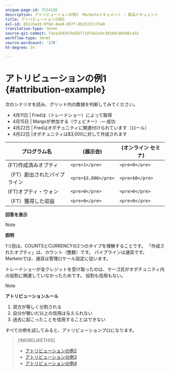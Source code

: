 ```yaml
---
unique-page-id: 7514126
description: アトリビューションの例1 -Marketoドキュメント — 製品ドキュメント
title: アトリビューションの例1
exl-id: 851cbad3-0f6d-4ea0-857f-8b15337c7540
translation-type: tm+mt
source-git-commit: 72e1d29347bd5b77107da1e9c30169cb6490c432
workflow-type: tm+mt
source-wordcount: '170'
ht-degree: 5%

---
```


# アトリビューションの例1 {#attribution-example}

次のシナリオを読み、グリッド内の数値を判断してみてください。

* 4月11日 | Fredは（トレードショー）によって取得
* 4月15日 | Margoが参加する（ウェビナー） — 成功
* 4月22日 | Fredはオポチュニティに関連付けられています（ロール）
* 4月22日 |オポチュニティは$3,000に対して作成されます

| プログラム名 | (展示会) | (オンライン セミナ) |
|---|---|---|
| (FT)作成済みオプティ | `<pre>1</pre>` | `<pre>0</pre>` |
| （FT）創出されたパイプライン | `<pre>$3,000</pre>` | `<pre>$0</pre>` |
| (FT)オプティ・ウォン | `<pre>0</pre>` | `<pre>0</pre>` |
| （FT）獲得した収益 | `<pre>0</pre>` | `<pre>0</pre>` |

**回答を表示**

>[!NOTE]
>
>**説明**
>
>1つ目は、COUNTSとCURRENCYの2つのタイプを理解することです。 「作成されたオプティ」は、カウント（整数）です。 パイプラインは通貨です。 Marketoでは、通貨は管理ロケール設定に従います。
>
>トレードショーが全クレジットを受け取ったのは、マーゴ氏がオポチュニティ内の役割に関連していなかったためです。 役割も信用もない。

>[!NOTE]
>
>**アトリビューションルール**
>
>1. 貸方が等しく分割される
>1. 自分が稼いだ以上の信用は与えられない
>1. 過去に起こったことを信用することはできない


すべての例を試してみると、アトリビューションプロになります。

>[!MORELIKETHIS]
>
>* [アトリビューションの例2](/help/marketo/product-docs/reporting/revenue-cycle-analytics/revenue-tools/attribution/attribution-example-2.md)
>* [アトリビューションの例3](/help/marketo/product-docs/reporting/revenue-cycle-analytics/revenue-tools/attribution/attribution-example-3.md)
>* [アトリビューションの例4](/help/marketo/product-docs/reporting/revenue-cycle-analytics/revenue-tools/attribution/attribution-example-4.md)

